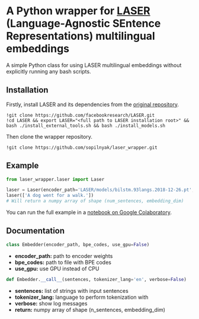 # A Python wrapper for [LASER](https://github.com/facebookresearch/LASER/) (Language-Agnostic SEntence Representations) multilingual embeddings

A simple Python class for using LASER multilingual embeddings without explicitly running any bash scripts.

## Installation

Firstly, install LASER and its dependencies from the [original repository](https://github.com/facebookresearch/LASER/).
```
!git clone https://github.com/facebookresearch/LASER.git
!cd LASER && export LASER="<full path to LASER installation root>" && bash ./install_external_tools.sh && bash ./install_models.sh
```

Then clone the wrapper repository.
```
!git clone https://github.com/sopilnyak/laser_wrapper.git
```

## Example

```python
from laser_wrapper.laser import Laser

laser = Laser(encoder_path='LASER/models/bilstm.93langs.2018-12-26.pt', bpe_codes='LASER/models/93langs.fcodes')
laser(['A dog went for a walk.'])
# Will return a numpy array of shape (num_sentences, embedding_dim)
```

You can run the full example in a [notebook on Google Colaboratory](https://colab.research.google.com/drive/19Qs_84dVV7z_RvP8DErHioaguQAm8_r2).

## Documentation

```python
class Embedder(encoder_path, bpe_codes, use_gpu=False)
```
* **encoder_path:** path to encoder weights
* **bpe_codes:** path to file with BPE codes
* **use_gpu:** use GPU instead of CPU

```python
def Embedder.__call__(sentences, tokenizer_lang='en', verbose=False)
```
* **sentences:** list of strings with input sentences
* **tokenizer_lang:** language to perform tokenization with
* **verbose:** show log messages
* **return:** numpy array of shape (n_sentences, embedding_dim)
